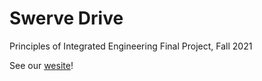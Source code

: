 # Swerve Drive
Principles of Integrated Engineering Final Project, Fall 2021

See our [wesite](http://poe.olin.edu/)!
